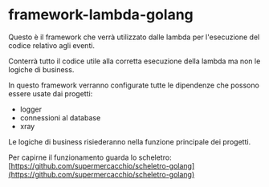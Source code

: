# framework-lambda-golang

Questo è il framework che verrà utilizzato dalle lambda per l'esecuzione del codice relativo agli eventi.

Conterrà tutto il codice utile alla corretta esecuzione della lambda ma non le logiche di business.

In questo framework verranno configurate tutte le dipendenze che possono essere usate dai progetti:

* logger
* connessioni al database
* xray

Le logiche di business risiederanno nella funzione principale dei progetti.

Per capirne il funzionamento guarda lo scheletro: [https://github.com/supermercacchio/scheletro-golang](https://github.com/supermercacchio/scheletro-golang)
